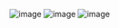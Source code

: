 ![image](https://github.com/zifang/express-nodejs/blob/master/public/images/uploadBefore.png)
![image](https://github.com/zifang/express-nodejs/blob/master/public/images/success.png)
![image](https://github.com/zifang/express-nodejs/blob/master/public/images/view.png)